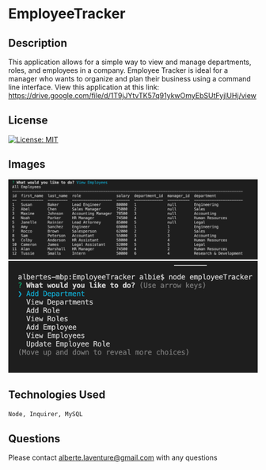 # EmployeeTracker

## Description
This application allows for a simple way to view and manage departments, roles, and employees in a company. 
Employee Tracker is ideal for a manager who wants to organize and plan their business using a command line interface.
View this application at this link: https://drive.google.com/file/d/1T9jJYtvTK57q91ykwOmyEbSUtFyjlUHj/view 

## License
[![License: MIT](https://img.shields.io/badge/License-MIT-yellow.svg)](https://opensource.org/licenses/MIT)


## Images
![List of Employees](Assets/EmployeeList.png)
![Main Menu](Assets/MainMenu.png)

## Technologies Used
```Node, Inquirer, MySQL```

## Questions
Please contact alberte.laventure@gmail.com with any questions

